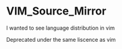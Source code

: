 VIM_Source_Mirror
=================

I wanted to see language distribution in vim

Deprecated under the same liscence as vim
